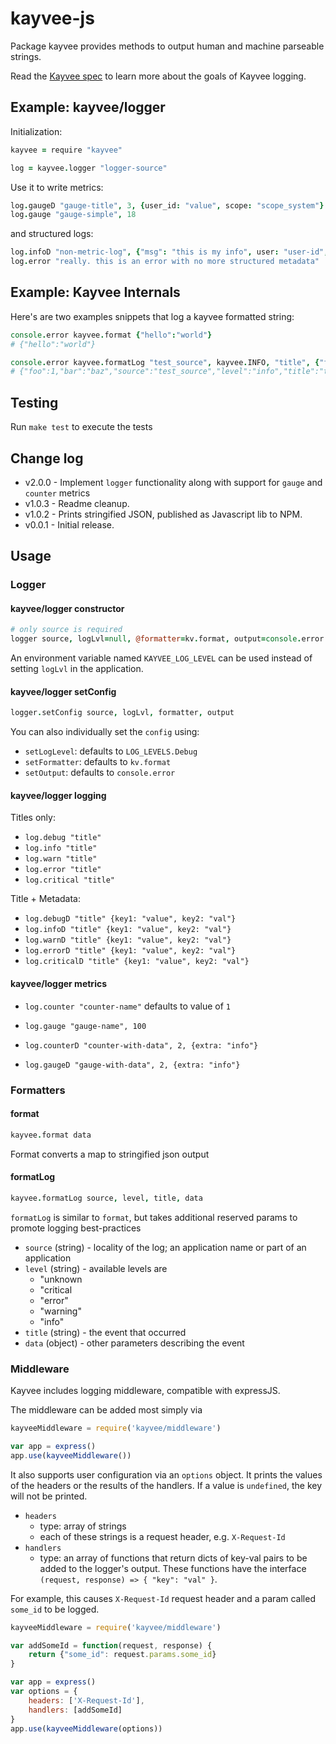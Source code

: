 kayvee-js
=========

Package kayvee provides methods to output human and machine parseable strings.

Read the [Kayvee spec](https://github.com/Clever/kayvee) to learn more about the goals of Kayvee logging.

## Example: kayvee/logger

Initialization:

```coffee
kayvee = require "kayvee"

log = kayvee.logger "logger-source"
```

Use it to write metrics:

```coffee
log.gaugeD "gauge-title", 3, {user_id: "value", scope: "scope_system"}
log.gauge "gauge-simple", 18
```
and structured logs:

```coffee
log.infoD "non-metric-log", {"msg": "this is my info", user: "user-id", group: "group-id"}
log.error "really. this is an error with no more structured metadata"
```

## Example: Kayvee Internals

Here's are two examples snippets that log a kayvee formatted string:

```coffee
console.error kayvee.format {"hello":"world"}
# {"hello":"world"}
```

```coffee
console.error kayvee.formatLog "test_source", kayvee.INFO, "title", {"foo" : 1, "bar" : "baz"}
# {"foo":1,"bar":"baz","source":"test_source","level":"info","title":"title"}
```

## Testing

Run `make test` to execute the tests

## Change log

- v2.0.0 - Implement `logger` functionality along with support for `gauge` and `counter` metrics
- v1.0.3 - Readme cleanup.
- v1.0.2 - Prints stringified JSON, published as Javascript lib to NPM.
- v0.0.1 - Initial release.

## Usage

### Logger

#### kayvee/logger constructor

```coffee
# only source is required
logger source, logLvl=null, @formatter=kv.format, output=console.error
```

An environment variable named `KAYVEE_LOG_LEVEL` can be used instead of setting `logLvl` in the application.

#### kayvee/logger setConfig

```coffee
logger.setConfig source, logLvl, formatter, output
```

You can also individually set the `config` using:

* `setLogLevel`: defaults to `LOG_LEVELS.Debug`
* `setFormatter`: defaults to `kv.format`
* `setOutput`: defaults to `console.error`

#### kayvee/logger logging

Titles only:

* `log.debug "title"`
* `log.info "title"`
* `log.warn "title"`
* `log.error "title"`
* `log.critical "title"`

Title + Metadata:

* `log.debugD "title" {key1: "value", key2: "val"}`
* `log.infoD "title" {key1: "value", key2: "val"}`
* `log.warnD "title" {key1: "value", key2: "val"}`
* `log.errorD "title" {key1: "value", key2: "val"}`
* `log.criticalD "title" {key1: "value", key2: "val"}`

#### kayvee/logger metrics

* `log.counter "counter-name"` defaults to value of `1`
* `log.gauge "gauge-name", 100`

* `log.counterD "counter-with-data", 2, {extra: "info"}`
* `log.gaugeD "gauge-with-data", 2, {extra: "info"}`

### Formatters

#### format

```coffee
kayvee.format data
```
Format converts a map to stringified json output

#### formatLog

```coffee
kayvee.formatLog source, level, title, data
```
`formatLog` is similar to `format`, but takes additional reserved params to promote
logging best-practices

- `source` (string) - locality of the log; an application name or part of an application
- `level` (string) - available levels are
    - "unknown
    - "critical
    - "error"
    - "warning"
    - "info"
- `title` (string) - the event that occurred
- `data` (object) - other parameters describing the event

### Middleware

Kayvee includes logging middleware, compatible with expressJS.

The middleware can be added most simply via

```js
kayveeMiddleware = require('kayvee/middleware')

var app = express()
app.use(kayveeMiddleware())
```

It also supports user configuration via an `options` object.
It prints the values of the headers or the results of the handlers.
If a value is `undefined`, the key will not be printed.

- `headers`
    - type: array of strings
    - each of these strings is a request header, e.g. `X-Request-Id`
- `handlers`
    - type: an array of functions that return dicts of key-val pairs to be added to the logger's output.
        These functions have the interface `(request, response) => { "key": "val" }`.

For example, this causes `X-Request-Id` request header and a param called `some_id` to be logged.


```js
kayveeMiddleware = require('kayvee/middleware')

var addSomeId = function(request, response) {
    return {"some_id": request.params.some_id}
}

var app = express()
var options = {
    headers: ['X-Request-Id'],
    handlers: [addSomeId]
}
app.use(kayveeMiddleware(options))
```
